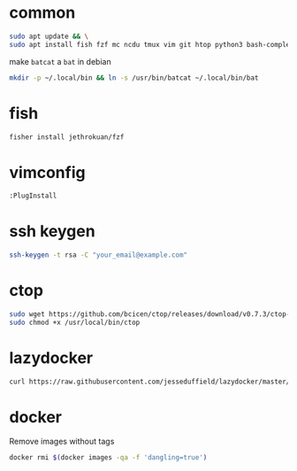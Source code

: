 # common
```bash
sudo apt update && \
sudo apt install fish fzf mc ncdu tmux vim git htop python3 bash-completion rsync bat -y
```

make `batcat` a `bat` in debian  
```bash
mkdir -p ~/.local/bin && ln -s /usr/bin/batcat ~/.local/bin/bat
```

# fish
```bash
fisher install jethrokuan/fzf
```

# vimconfig

```bash
:PlugInstall
```

# ssh keygen
```bash
ssh-keygen -t rsa -C "your_email@example.com"
```

# ctop
```bash
sudo wget https://github.com/bcicen/ctop/releases/download/v0.7.3/ctop-0.7.3-linux-amd64 -O /usr/local/bin/ctop 
sudo chmod +x /usr/local/bin/ctop
```

# lazydocker
```bash
curl https://raw.githubusercontent.com/jesseduffield/lazydocker/master/scripts/install_update_linux.sh | bash
```

# docker
Remove images without tags
```bash
docker rmi $(docker images -qa -f 'dangling=true')
```
